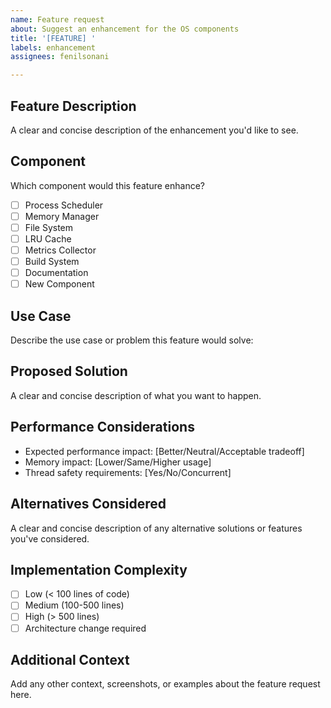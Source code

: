 ```yaml
---
name: Feature request
about: Suggest an enhancement for the OS components
title: '[FEATURE] '
labels: enhancement
assignees: fenilsonani

---
```


## Feature Description
A clear and concise description of the enhancement you'd like to see.

## Component
Which component would this feature enhance?
- [ ] Process Scheduler
- [ ] Memory Manager
- [ ] File System
- [ ] LRU Cache
- [ ] Metrics Collector
- [ ] Build System
- [ ] Documentation
- [ ] New Component

## Use Case
Describe the use case or problem this feature would solve:

## Proposed Solution
A clear and concise description of what you want to happen.

## Performance Considerations
- Expected performance impact: [Better/Neutral/Acceptable tradeoff]
- Memory impact: [Lower/Same/Higher usage]
- Thread safety requirements: [Yes/No/Concurrent]

## Alternatives Considered
A clear and concise description of any alternative solutions or features you've considered.

## Implementation Complexity
- [ ] Low (< 100 lines of code)
- [ ] Medium (100-500 lines)  
- [ ] High (> 500 lines)
- [ ] Architecture change required

## Additional Context
Add any other context, screenshots, or examples about the feature request here.